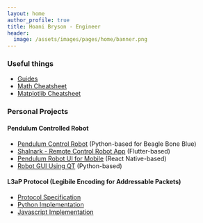 ```yaml
---
layout: home
author_profile: true
title: Hoani Bryson - Engineer
header:
  image: /assets/images/pages/home/banner.png
---
```


### Useful things

* [Guides](/guides)
* [Math Cheatsheet](/math/)
* [Matplotlib Cheatsheet](/matplotlib/)

### Personal Projects

#### Pendulum Controlled Robot

* [Pendulum Control Robot](https://gitlab.com/hoani/pendulumbot) (Python-based for Beagle Bone Blue)
* [Shalnark - Remote Control Robot App](https://github.com/hoani/shalnark) (Flutter-based)
* [Pendulum Robot UI for Mobile](https://github.com/hoani/prum) (React Native-based)
* [Robot GUI Using QT](https://github.com/hoani/PyGuiComms) (Python-based)

#### L3aP Protocol (Legibile Encoding for Addressable Packets)

* [Protocol Specification](https://leap-protocol.github.io/)
* [Python Implementation](https://github.com/leap-protocol/leap-py)
* [Javascript Implementation](https://github.com/leap-protocol/leap-js)

